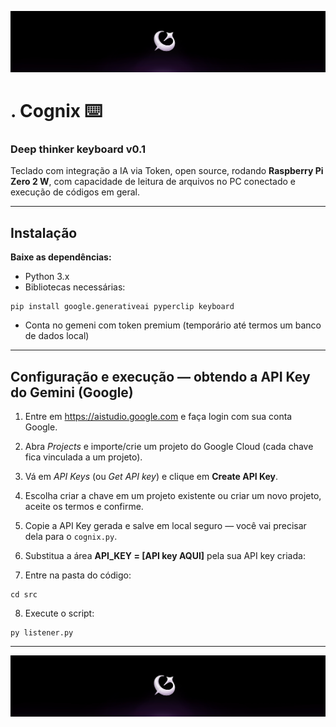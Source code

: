 <p align="center"> <img src="images/Cognix.png" alt="Cognix Logo" width="850"/> </p>

# .                     Cognix ⌨️
### Deep thinker keyboard v0.1

Teclado com integração a IA via Token, open source, rodando **Raspberry Pi Zero 2 W**, com capacidade de leitura de arquivos no PC conectado e execução de códigos em geral.

---

## Instalação
**Baixe as dependências:** 
- Python 3.x
- Bibliotecas necessárias:
```
pip install google.generativeai pyperclip keyboard
```
- Conta no gemeni com token premium (temporário até termos um banco de dados local)

---

## Configuração e execução — obtendo a API Key do Gemini (Google)

1. Entre em https://aistudio.google.com e faça login com sua conta Google.

2. Abra *Projects* e importe/crie um projeto do Google Cloud (cada chave fica vinculada a um projeto).

3. Vá em *API Keys* (ou *Get API key*) e clique em **Create API Key**.

4. Escolha criar a chave em um projeto existente ou criar um novo projeto, aceite os termos e confirme.

5. Copie a API Key gerada e salve em local seguro — você vai precisar dela para o `cognix.py`.

6. Substitua a área **API_KEY = [API key AQUI]** pela sua API key criada:

7. Entre na pasta do código:

```
cd src
```

8. Execute o script:

```
py listener.py
```

---

<p align="center"> <img src="images/Cognix.png" alt="Cognix Logo" width="850"/> </p>
